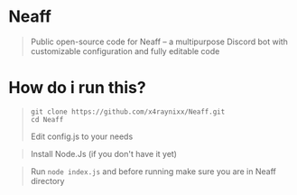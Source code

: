# Neaff

> Public open-source code for Neaff – a multipurpose Discord bot with customizable configuration and fully editable code


# How do i run this?

> ```
> git clone https://github.com/x4raynixx/Neaff.git
> cd Neaff
> ```
> Edit config.js to your needs

> Install Node.Js (if you don't have it yet)

> Run `node index.js` and before running make sure you are in Neaff directory